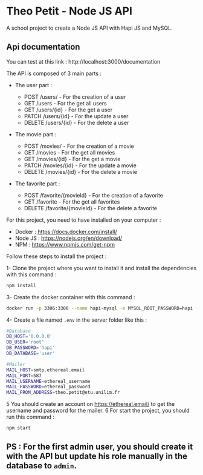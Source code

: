 # Theo Petit - Node JS API
A school project to create a Node JS API with Hapi JS and MySQL.

## Api documentation
You can test at this link : http://localhost:3000/documentation

The API is composed of 3 main parts :

- The user part :
  - POST /users/ - For the creation of a user
  - GET /users - For the get all users
  - GET /users/{id} - For the get a user
  - PATCH /users/{id} - For the update a user
  - DELETE /users/{id} - For the delete a user

- The movie part :
  - POST /movies/ - For the creation of a movie
  - GET /movies - For the get all movies
  - GET /movies/{id} - For the get a movie
  - PATCH /movies/{id} - For the update a movie
  - DELETE /movies/{id} - For the delete a movie

- The favorite part :
  - POST /favorite/{movieId} - For the creation of a favorite
  - GET /favorite - For the get all favorites
  - DELETE /favorite/{movieId} - For the delete a favorite

For this project, you need to have installed on your computer :
* Docker : https://docs.docker.com/install/
* Node JS : https://nodejs.org/en/download/
* NPM : https://www.npmjs.com/get-npm

Follow these steps to install the project :

1- Clone the project where you want to install it and install the dependencies with this command :
```bash
npm install
  ```
3- Create the docker container with this command :
```bash
docker run -p 3306:3306 --name hapi-mysql -e MYSQL_ROOT_PASSWORD=hapi -e MYSQL_DATABASE=user -d mysql:5
  ```
4- Create a file named `.env` in the server folder like this :
```bash
#Database
DB_HOST='0.0.0.0'
DB_USER='root'
DB_PASSWORD='hapi'
DB_DATABASE='user'

#Mailer
MAIL_HOST=smtp.ethereal.email
MAIL_PORT=587
MAIL_USERNAME=ethereal_username
MAIL_PASSWORD=ethereal_password
MAIL_FROM_ADDRESS=theo.petit@etu.unilim.fr
```
5 You should create an account on https://ethereal.email/ to get the username and password for the mailer.
6 For start the project, you should run this command :
```bash
npm start
  ```
## PS : For the first admin user, you should create it with the API but update his role manually in the database to `admin`.



